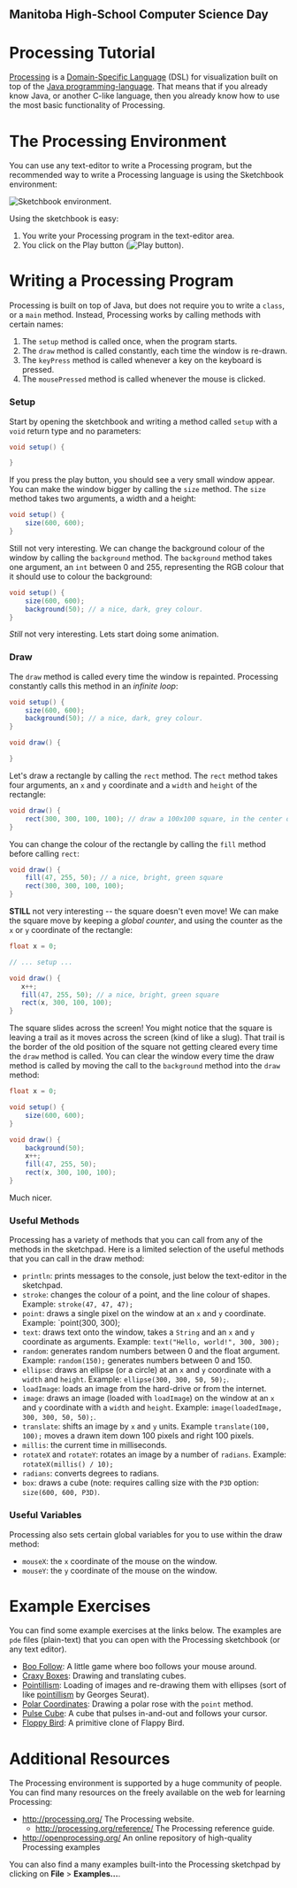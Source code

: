Manitoba High-School Computer Science Day
-----------------------------------------

Processing Tutorial
===================

[Processing](http://processing.org/) is a [Domain-Specific Language](http://en.wikipedia.org/wiki/Domain_specific_language) (DSL) for visualization built on top of the [Java programming-language](http://java.oracle.com/). That means that if you already know Java, or another C-like language, then you already know how to use the most basic functionality of Processing.

The Processing Environment
==========================

You can use any text-editor to write a Processing program, but the recommended way to write a Processing language is using the Sketchbook environment:

![Sketchbook environment.](sketchbook-environment.png)

Using the sketchbook is easy:

1. You write your Processing program in the text-editor area.
2. You click on the Play button (![Play button](play-button.png)).

Writing a Processing Program
============================
Processing is built on top of Java, but does not require you to write a `class`, or a `main` method. Instead, Processing works by calling methods with certain names:

1. The `setup` method is called once, when the program starts.
2. The `draw` method is called constantly, each time the window is re-drawn.
3. The `keyPress` method is called whenever a key on the keyboard is pressed.
4. The `mousePressed` method is called whenever the mouse is clicked.

### Setup

Start by opening the sketchbook and writing a method called `setup` with a `void` return type and no parameters:

```java
void setup() {

}
```
If you press the play button, you should see a very small window appear. You can make the window bigger by calling the `size` method. The `size` method takes two arguments, a width and a height:

```java
void setup() {
    size(600, 600);
}
```
Still not very interesting. We can change the background colour of the window by calling the `background` method. The `background` method takes one argument, an `int` between 0 and 255, representing the RGB colour that it should use to colour the background:

```java
void setup() {
    size(600, 600);
    background(50); // a nice, dark, grey colour.
}
```

*Still* not very interesting. Lets start doing some animation.

### Draw
The `draw` method is called every time the window is repainted. Processing constantly calls this method in an *infinite loop*:

```java
void setup() {
    size(600, 600);
    background(50); // a nice, dark, grey colour.
}

void draw() {

}
```

Let's draw a rectangle by calling the `rect` method. The `rect` method takes four arguments, an `x` and `y` coordinate and a `width` and `height` of the rectangle:

```java
void draw() {
    rect(300, 300, 100, 100); // draw a 100x100 square, in the center of the window
}
```

You can change the colour of the rectangle by calling the `fill` method before calling `rect`:

```java
void draw() {
    fill(47, 255, 50); // a nice, bright, green square
    rect(300, 300, 100, 100);
}
```

**STILL** not very interesting -- the square doesn't even move! We can make the square move by keeping a *global counter*, and using the counter as the `x` or `y` coordinate of the rectangle:

```java
float x = 0;

// ... setup ...

void draw() {
   x++;
   fill(47, 255, 50); // a nice, bright, green square
   rect(x, 300, 100, 100);
}
```

The square slides across the screen! You might notice that the square is leaving a trail as it moves across the screen (kind of like a slug). That trail is the border of the old position of the square not getting cleared every time the `draw` method is called. You can clear the window every time the draw method is called by moving the call to the `background` method into the `draw` method:

```java
float x = 0;

void setup() {
    size(600, 600);
}

void draw() {
    background(50);
    x++;
    fill(47, 255, 50);
    rect(x, 300, 100, 100);
}
```

Much nicer.

### Useful Methods
Processing has a variety of methods that you can call from any of the methods in the sketchpad. Here is a limited selection of the useful methods that you can call in the draw method:

* `println`: prints messages to the console, just below the text-editor in the sketchpad.
* `stroke`: changes the colour of a point, and the line colour of shapes. Example: `stroke(47, 47, 47);`
* `point`: draws a single pixel on the window at an `x` and `y` coordinate. Example: `point(300, 300);
* `text`: draws text onto the window, takes a `String` and an `x` and `y` coordinate as arguments. Example: `text("Hello, world!", 300, 300);`
* `random`: generates random numbers between 0 and the float argument. Example: `random(150);` generates numbers between 0 and 150.
* `ellipse`: draws an ellipse (or a circle) at an `x` and `y` coordinate with a `width` and `height`. Example: `ellipse(300, 300, 50, 50);`.
* `loadImage`: loads an image from the hard-drive or from the internet.
* `image`: draws an image (loaded with `loadImage`) on the window at an `x` and `y` coordinate with a `width` and `height`. Example: `image(loadedImage, 300, 300, 50, 50);`.
* `translate`: shifts an image by `x` and `y` units. Example `translate(100, 100);` moves a drawn item down 100 pixels and right 100 pixels.
* `millis`: the current time in milliseconds.
* `rotateX` and `rotateY`: rotates an image by a number of `radians`. Example: `rotateX(millis() / 10);`
* `radians`: converts degrees to radians.
* `box`: draws a cube (note: requires calling size with the `P3D` option: `size(600, 600, P3D)`.

### Useful Variables
Processing also sets certain global variables for you to use within the draw method:

* `mouseX`: the `x` coordinate of the mouse on the window.
* `mouseY`: the `y` coordinate of the mouse on the window.

Example Exercises
=================
You can find some example exercises at the links below. The examples are `pde` files (plain-text) that you can open with the Processing sketchbook (or any text editor).

* [Boo Follow](boo_follow): A little game where boo follows your mouse around.
* [Craxy Boxes](crazy_boxes): Drawing and translating cubes.
* [Pointillism](pointillism): Loading of images and re-drawing them with ellipses (sort of like [pointillism](http://en.wikipedia.org/wiki/Pointillism) by Georges Seurat).
* [Polar Coordinates](polar_coordinates): Drawing a polar rose with the `point` method.
* [Pulse Cube](pulse_cube): A cube that pulses in-and-out and follows your cursor.
* [Floppy Bird](floppy_bird): A primitive clone of Flappy Bird.

Additional Resources
====================
The Processing environment is supported by a huge community of people. You can find many resources on the freely available on the web for learning Processing:

* http://processing.org/ The Processing website.
    * http://processing.org/reference/ The Processing reference guide.
* http://openprocessing.org/ An online repository of high-quality Processing examples

You can also find a many examples built-into the Processing sketchpad by clicking on **File** > **Examples...**.
